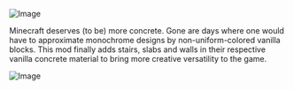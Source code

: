 ![Image](https://github.com/user-attachments/assets/35e8d10f-91d3-49c9-bc23-9a6096e3119a)


Minecraft deserves (to be) more concrete. Gone are days where one would have to approximate monochrome designs by non-uniform-colored vanilla blocks. This mod finally adds stairs, slabs and walls in their respective vanilla concrete material to bring more creative versatility to the game.


![Image](https://github.com/user-attachments/assets/99875bda-a4be-4ab7-8a88-24dae0831ec7)
